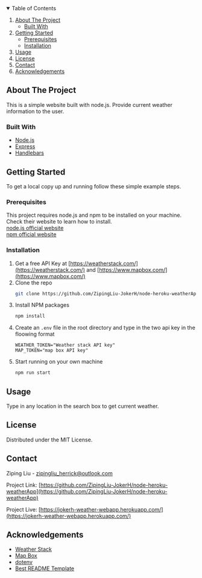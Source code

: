 <!-- TABLE OF CONTENTS -->
<details open="open">
  <summary>Table of Contents</summary>
  <ol>
    <li>
      <a href="#about-the-project">About The Project</a>
      <ul>
        <li><a href="#built-with">Built With</a></li>
      </ul>
    </li>
    <li>
      <a href="#getting-started">Getting Started</a>
      <ul>
        <li><a href="#prerequisites">Prerequisites</a></li>
        <li><a href="#installation">Installation</a></li>
      </ul>
    </li>
    <li><a href="#usage">Usage</a></li>
    <li><a href="#license">License</a></li>
    <li><a href="#contact">Contact</a></li>
    <li><a href="#acknowledgements">Acknowledgements</a></li>
  </ol>
</details>

<!-- ABOUT THE PROJECT -->

## About The Project

This is a simple website built with node.js. Provide current weather information to the user.

### Built With

- [Node.js](https://nodejs.org/en/)
- [Express](https://expressjs.com/)
- [Handlebars](https://handlebarsjs.com/)

<!-- GETTING STARTED -->

## Getting Started

To get a local copy up and running follow these simple example steps.

### Prerequisites

This project requires node.js and npm to be installed on your machine. Check their website to learn how to install.  
[node.js official website](https://nodejs.org/en/)  
[npm official website](https://www.npmjs.com/get-npm)

### Installation

1. Get a free API Key at [https://weatherstack.com/](https://weatherstack.com/) and [https://www.mapbox.com/](https://www.mapbox.com/)
1. Clone the repo
   ```sh
   git clone https://github.com/ZipingLiu-JokerH/node-heroku-weatherApp.git
   ```
1. Install NPM packages
   ```sh
   npm install
   ```
1. Create an `.env` file in the root directory and type in the two api key in the floowing format
   ```JS
   WEATHER_TOKEN="Weather stack API key"
   MAP_TOKEN="map box API key"
   ```
1. Start running on your own machine
   ```sh
   npm run start
   ```

<!-- USAGE EXAMPLES -->

## Usage

Type in any location in the search box to get current weather.

<!-- LICENSE -->

## License

Distributed under the MIT License.

<!-- CONTACT -->

## Contact

Ziping Liu - zipingliu_herrick@outlook.com

Project Link: [https://github.com/ZipingLiu-JokerH/node-heroku-weatherApp](https://github.com/ZipingLiu-JokerH/node-heroku-weatherApp)

Project Live: [https://jokerh-weather-webapp.herokuapp.com/](https://jokerh-weather-webapp.herokuapp.com/)

<!-- ACKNOWLEDGEMENTS -->

## Acknowledgements

- [Weather Stack](https://weatherstack.com/)
- [Map Box](https://www.mapbox.com/)
- [dotenv](https://www.npmjs.com/package/dotenv)
- [Best README Template](https://github.com/othneildrew/Best-README-Template)
